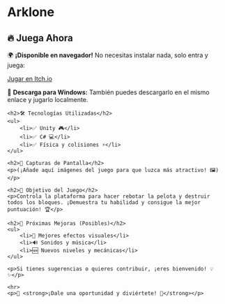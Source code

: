 # Arklone
 <h2>🔥 Juega Ahora</h2>
    <p>🌍 <strong>¡Disponible en navegador!</strong> No necesitas instalar nada, solo entra y juega:</p>
    <a class="button" href="https://sergiomolinaalbacete.itch.io/arklone" target="_blank">Jugar en Itch.io</a>
    <p>💾 <strong>Descarga para Windows:</strong> También puedes descargarlo en el mismo enlace y jugarlo localmente.</p>
    
    <h2>🛠️ Tecnologías Utilizadas</h2>
    <ul>
        <li>✅ Unity 🎮</li>
        <li>✅ C# 💻</li>
        <li>✅ Física y colisiones ⚡</li>
    </ul>
    
    <h2>📸 Capturas de Pantalla</h2>
    <p>(¡Añade aquí imágenes del juego para que luzca más atractivo! 🖼️)</p>
    
    <h2>🎯 Objetivo del Juego</h2>
    <p>Controla la plataforma para hacer rebotar la pelota y destruir todos los bloques. ¡Demuestra tu habilidad y consigue la mejor puntuación! 🏆</p>
    
    <h2>🚀 Próximas Mejoras (Posibles)</h2>
    <ul>
        <li>🎨 Mejores efectos visuales</li>
        <li>🔊 Sonidos y música</li>
        <li>🆕 Nuevos niveles y mecánicas</li>
    </ul>
    
    <p>Si tienes sugerencias o quieres contribuir, ¡eres bienvenido! 💡✨</p>
    
    <hr>
    <p>📢 <strong>¡Dale una oportunidad y diviértete! 🎉</strong></p>
</div>
